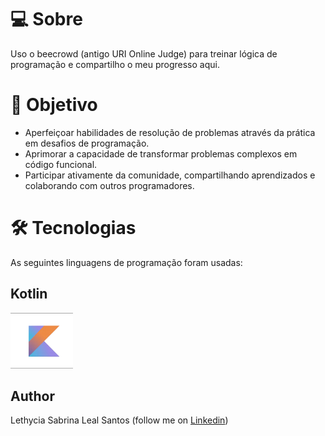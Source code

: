 # 💻 Sobre
Uso o beecrowd (antigo URI Online Judge) para treinar lógica de programação e compartilho o meu progresso aqui.

# 🎯 Objetivo 
  - Aperfeiçoar habilidades de resolução de problemas através da prática em desafios de programação.
  - Aprimorar a capacidade de transformar problemas complexos em código funcional.
  - Participar ativamente da comunidade, compartilhando aprendizados e colaborando com outros programadores.
  
# 🛠 Tecnologias  
As seguintes linguagens de programação foram usadas:

## Kotlin
<img src="kotlin.png" width="100">

## Author
Lethycia Sabrina Leal Santos (follow me on [Linkedin](https://www.linkedin.com/in/lethyciasabrinaleal/))
